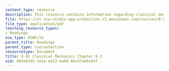 ```yaml
---
content_type: resource
description: This resource contains information regarding classical mechanics.
file: https://ol-ocw-studio-app-production.s3.amazonaws.com/courses/8-01sc-classical-mechanics-fall-2016/885e91d31e5aed13ea686bcd7a48c8af_MIT8_01F16_chapter9.3.pdf
file_type: application/pdf
learning_resource_types:
- Readings
ocw_type: OCWFile
parent_title: Readings
parent_type: CourseSection
resourcetype: Document
title: 8.01 Classical Mechanics Chapter 9.3
uid: 885e91d3-1e5a-ed13-ea68-6bcd7a48c8af
---
```

